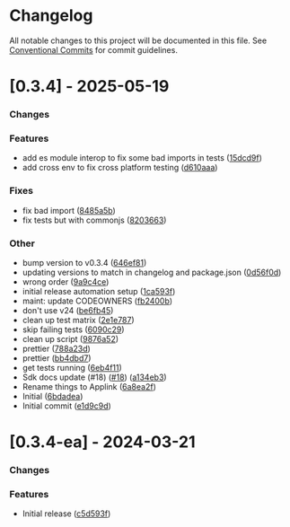 # Changelog

All notable changes to this project will be documented in this file.
See [Conventional Commits](https://conventionalcommits.org) for commit guidelines.

# [0.3.4] - 2025-05-19


### Changes


### Features

* add es module interop to fix some bad imports in tests ([15dcd9f](https://github.com/heroku/heroku-applink-nodejs/commit/15dcd9f46ab2fe772b007923b901562c00454bda))
* add cross env to fix cross platform testing ([d610aaa](https://github.com/heroku/heroku-applink-nodejs/commit/d610aaaddddb6ec05ee5f71e62836cd2e28c5e0b))

### Fixes

* fix bad import ([8485a5b](https://github.com/heroku/heroku-applink-nodejs/commit/8485a5b022123705a5cf4c0b818e68b08e9bad37))
* fix tests but with commonjs ([8203663](https://github.com/heroku/heroku-applink-nodejs/commit/8203663fec15578330dfda5a598cee01b7948416))

### Other

*  bump version to v0.3.4 ([646ef81](https://github.com/heroku/heroku-applink-nodejs/commit/646ef81fa53339bff7b65d2ef029d5616b217ec5))
* updating versions to match in changelog and package.json ([0d56f0d](https://github.com/heroku/heroku-applink-nodejs/commit/0d56f0d2f9884991d6582920e0a5bc1aee71a3b2))
* wrong order ([9a9c4ce](https://github.com/heroku/heroku-applink-nodejs/commit/9a9c4cee932a4e15b30077b57e158a35c38c3d12))
* initial release automation setup ([1ca593f](https://github.com/heroku/heroku-applink-nodejs/commit/1ca593fdb32df921f877146622c93a83062a6b65))
* maint: update CODEOWNERS ([fb2400b](https://github.com/heroku/heroku-applink-nodejs/commit/fb2400bc788022dfd0fd2aae8d0590c3fe0f4768))
* don't use v24 ([be6fb45](https://github.com/heroku/heroku-applink-nodejs/commit/be6fb45591f6c3c487b3ef645efa1a8ccf1886e1))
* clean up test matrix ([2e1e787](https://github.com/heroku/heroku-applink-nodejs/commit/2e1e787125baa465731c47907f750ef5bf274490))
* skip failing tests ([6090c29](https://github.com/heroku/heroku-applink-nodejs/commit/6090c2973d9e490b76ffdb873cc96e0ee470ce5e))
* clean up script ([9876a52](https://github.com/heroku/heroku-applink-nodejs/commit/9876a527fd1d20bb005a0299bbd686ea1365a08a))
* prettier ([788a23d](https://github.com/heroku/heroku-applink-nodejs/commit/788a23d69d57b82ca6ff01c75bdaeeced4afb7b6))
* prettier ([bb4dbd7](https://github.com/heroku/heroku-applink-nodejs/commit/bb4dbd758742dc5fa9d4e53fa98ffac3e92fc4c5))
* get tests running ([6eb4f11](https://github.com/heroku/heroku-applink-nodejs/commit/6eb4f11e7f10990c2abc631fc3d4301ff8f9ca92))
* Sdk docs update (#18) ([#18](https://github.com/heroku/heroku-applink-nodejs/pull/18)) ([a134eb3](https://github.com/heroku/heroku-applink-nodejs/commit/a134eb3dc1918e1d0f7c84f01910f3fe30ca41bf))
* Rename things to Applink ([6a8ea2f](https://github.com/heroku/heroku-applink-nodejs/commit/6a8ea2fde12302870724512950e7567417002ca3))
* Initial ([6bdadea](https://github.com/heroku/heroku-applink-nodejs/commit/6bdadea1b091b60b2916e9d6bebf26ff353a089a))
* Initial commit ([e1d9c9d](https://github.com/heroku/heroku-applink-nodejs/commit/e1d9c9d149b3b4276784655387afa49c24cdcd8e))

# [0.3.4-ea] - 2024-03-21


### Changes

### Features
* Initial release ([c5d593f](https://github.com/heroku/heroku-applink-nodejs/commit/c5d593fa3c0f37607239e3ded7c2c24d7354383c))

